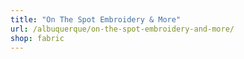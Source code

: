 ```yaml
---
title: "On The Spot Embroidery & More"
url: /albuquerque/on-the-spot-embroidery-and-more/
shop: fabric
---
```

